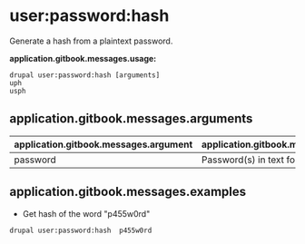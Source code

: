 # user:password:hash
Generate a hash from a plaintext password.

**application.gitbook.messages.usage:**
```
drupal user:password:hash [arguments]
uph
usph
```

## application.gitbook.messages.arguments
application.gitbook.messages.argument | application.gitbook.messages.details
---------|-------------
password | Password(s) in text format

## application.gitbook.messages.examples
* Get hash of the word "p455w0rd"
```
drupal user:password:hash  p455w0rd
```
